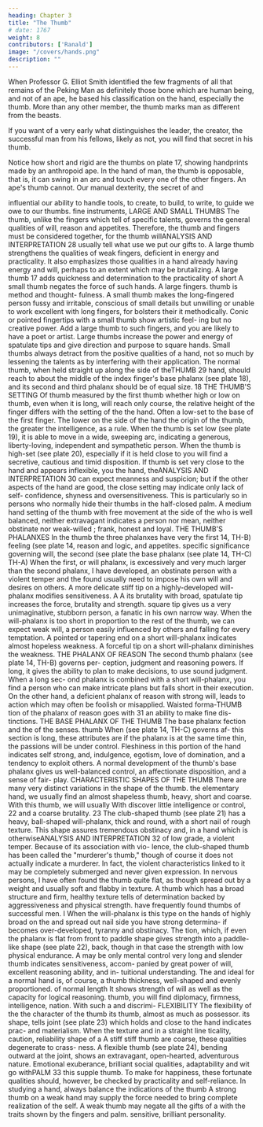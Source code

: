 ```yaml
---
heading: Chapter 3
title: "The Thumb"
# date: 1767
weight: 8
contributors: ['Ranald']
image: "/covers/hands.png"
description: ""
---
```



When Professor G. Elliot Smith identified the few fragments of all that remains of the Peking Man as definitely those
bone which are human being, and not of an ape, he based his classification on the hand, especially the thumb. More than any other member, the thumb marks man as different from the beasts. 

If you want of a very early what distinguishes the leader, the creator, the successful
man from his fellows, likely as not, you will find that
secret in his thumb.

Notice how short and rigid are the thumbs on plate 17, showing handprints made by an anthropoid ape. In the hand of man, the
thumb is opposable, that is, it can swing in an arc and touch every one of the other fingers. An ape's thumb cannot. Our manual dexterity, the secret of
and

influential
our ability to handle tools, to create, to build, to write, to guide
we owe to our thumbs.
fine instruments,
LARGE AND SMALL THUMBS
The thumb,
unlike the fingers which
tell
of specific talents, governs
the general qualities of will, reason and appetites. Therefore, the
thumb and fingers must be considered together, for the thumb willANALYSIS AND INTERPRETATION
28
usually tell what use we put our gifts to. A large thumb strengthens
the qualities of weak fingers, deficient in energy and practicality. It
also emphasizes those qualities in a hand already having energy and
will, perhaps to an extent which may be brutalizing. A large thumb
17
adds quickness and determination to the practicality of short
A
small
thumb negates
the force of such hands.
A
large
fingers.
thumb
is
method and thought-
fulness. A small thumb makes the long-fingered person fussy and
irritable, conscious of small details but unwilling or unable to work
excellent with long fingers, for
bolsters their
it
methodically.
Conic or pointed fingertips with a small thumb show artistic feel-
ing but no creative power. Add a large thumb to such fingers, and you
are likely to have a poet or artist. Large thumbs increase the power
and energy of spatulate tips and give direction and purpose to square
hands. Small thumbs always detract from the positive qualities of a
hand, not so
much by
lessening the talents as
by
interfering with their
application.
The normal thumb, when held
straight
up along the
side of theTHUMB
29
hand, should reach to about the middle of the index finger's base
phalanx (see plate 18), and its second and third phalanx should be
of equal size.
18
THE THUMB'S SETTING
Of
thumb measured by the first
thumb whether high or low on
thumb, even when it is long, will reach only
course, the relative height of the
finger differs with the setting of the
the hand. Often a low-set
to the base of the first finger.
The lower on
the side of the
hand the
origin of the
thumb, the
greater the intelligence, as a rule. When the thumb is set low (see
plate 19), it is able to move in a wide, sweeping arc, indicating a
generous, liberty-loving, independent and sympathetic person. When
the thumb is high-set (see plate 20), especially if it is held close to
you will find a secretive, cautious and timid disposition. If
thumb is set very close to the hand and appears inflexible, you
the hand,
theANALYSIS AND INTERPRETATION
30
can expect meanness and suspicion; but if the other aspects of the
hand are good, the close setting may indicate only lack of self-
confidence, shyness and oversensitiveness. This is particularly so in
persons who normally hide their thumbs in the half-closed palm. A
medium
hand
setting of the
thumb with free movement at the side of the
who is well balanced, neither extravagant
indicates a person
nor mean, neither obstinate nor weak-willed
;
frank, honest
and
loyal.
THE THUMB'S PHALANXES
In the thumb the three phalanxes have very
the first
14, TH-B)
feeling
(see plate 14,
reason and logic,
and
appetites.
specific significance
governing will, the second (see plate
the base phalanx (see plate 14, TH-C)
TH-A)
When
the
first,
or will phalanx,
is
excessively
and very much larger than the second phalanx, I have
developed,
an obstinate person with a violent temper and the
found
usually
need to impose his own will and desires on others. A more delicate
stiff
tip
on a highly-developed will-phalanx modifies
sensitiveness.
A
A
its
brutality with
broad, spatulate tip increases the force, brutality
and strength.
square tip gives us a very unimaginative, stubborn
person, a fanatic in his own narrow way.
When the will-phalanx is too short in proportion to the rest of the
thumb, we can expect weak will, a person easily influenced by others
and falling for every temptation. A pointed or tapering end on a
short will-phalanx indicates almost hopeless weakness.
A
forceful
tip on a short will-phalanx diminishes the weakness.
THE PHALANX OF REASON
The second thumb phalanx
(see plate 14,
TH-B)
governs per-
ception, judgment and reasoning powers. If long, it gives the ability
to plan to make decisions, to use sound judgment. When a long sec-
ond phalanx is combined with a short will-phalanx, you find a person
who can make intricate plans but falls short in their execution. On
the other hand, a deficient phalanx of reason with strong will, leads
to action which may often be foolish or misapplied. Waisted forma-THUMB
tion of the phalanx of reason goes with
31
an
ability to
make
fine dis-
tinctions.
THE BASE PHALANX OF THE THUMB
The base phalanx
fection
and the
of the
senses.
thumb
When
(see plate 14,
TH-C)
governs af-
this section is long, these attributes are
if the phalanx is at the same time thin, the passions will
be under control. Fleshiness in this portion of the hand indicates self
strong, and,
indulgence, egotism, love of domination, and a tendency to exploit
others. A normal development of the thumb's base phalanx gives us
well-balanced control, an affectionate disposition, and a sense of fair-
play.
CHARACTERISTIC SHAPES OF THE THUMB
There are many very
distinct variations in the
shape of the thumb.
the elementary hand, we usually find an almost shapeless
thumb, heavy, short and coarse. With this thumb, we will usually
With
discover
little
intelligence or control,
22
and a coarse
brutality.
23
The club-shaped thumb (see plate 21) has a heavy, ball-shaped
will-phalanx, thick and round, with a short nail of rough texture. This
shape assures tremendous obstinacy and, in a hand which is otherwiseANALYSIS AND INTERPRETATION
32
of low grade, a violent temper. Because of its association with vio-
lence, the club-shaped thumb has been called the "murderer's thumb,"
though of course it does not actually indicate a murderer. In fact,
the violent characteristics linked to it may be completely submerged
and never given
expression.
In nervous persons, I have often found the thumb quite flat, as
though spread out by a weight and usually soft and flabby in texture.
A thumb which has a broad structure and firm, healthy texture
tells of
determination backed by aggressiveness and physical strength.
have frequently found thumbs of
successful men.
I
When
the will-phalanx
is
this
type on the hands of highly
broad on the
and spread out
nail side
you have strong determina-
if
becomes
over-developed,
tyranny and obstinacy. The
tion, which,
if
even
the
phalanx is flat from front to
paddle shape gives strength
into a paddle-like shape (see plate 22),
back, though in that case the strength
with low physical endurance.
A
may
be only mental control
very long and slender thumb indicates sensitiveness, accom-
panied by great power of
will, excellent
reasoning ability, and in-
tuitional understanding.
The
and
ideal for a
normal hand
is,
of course, a
thumb
thickness, well-shaped and evenly proportioned.
of normal length
It
shows strength
of will as well as the capacity for logical reasoning.
thumb, you will find diplomacy, firmness, intelligence,
nation.
With such a
and discrimi-
FLEXIBILITY
The
flexibility of the
the character of
the
thumb
its
thumb, almost as much as
possessor.
its
shape,
tells
joint (see plate 23) which holds
and close to the hand indicates prac-
and materialism. When the texture and
in a straight line
ticality, caution, reliability
shape of a
A stiff
stiff
thumb
are coarse, these qualities degenerate to crass-
ness.
A flexible thumb (see plate 24), bending outward at the joint,
shows an extravagant, open-hearted, adventurous nature. Emotional
exuberance, brilliant social qualities, adaptability and wit go withPALM
33
this supple thumb. To make for happiness, these fortunate qualities
should, however, be checked by practicality and self-reliance.
In studying a hand, always balance the indications of the thumb
A strong thumb on a
weak hand may supply the force needed to bring complete
realization of the self. A weak thumb may negate all the gifts of a
with the traits shown by the fingers and palm.
sensitive,
brilliant personality.

